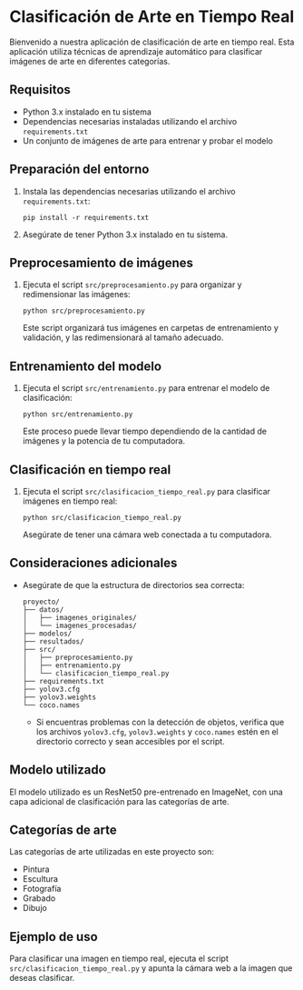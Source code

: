 # Clasificación de Arte en Tiempo Real

Bienvenido a nuestra aplicación de clasificación de arte en tiempo real. Esta aplicación utiliza técnicas de aprendizaje automático para clasificar imágenes de arte en diferentes categorías.

## Requisitos

* Python 3.x instalado en tu sistema
* Dependencias necesarias instaladas utilizando el archivo `requirements.txt`
* Un conjunto de imágenes de arte para entrenar y probar el modelo

## Preparación del entorno

1. Instala las dependencias necesarias utilizando el archivo `requirements.txt`:
   ```
   pip install -r requirements.txt
   ```

2. Asegúrate de tener Python 3.x instalado en tu sistema.

## Preprocesamiento de imágenes

1. Ejecuta el script `src/preprocesamiento.py` para organizar y redimensionar las imágenes:
   ```
   python src/preprocesamiento.py
   ```

   Este script organizará tus imágenes en carpetas de entrenamiento y validación, y las redimensionará al tamaño adecuado.

## Entrenamiento del modelo

1. Ejecuta el script `src/entrenamiento.py` para entrenar el modelo de clasificación:
   ```
   python src/entrenamiento.py
   ```

   Este proceso puede llevar tiempo dependiendo de la cantidad de imágenes y la potencia de tu computadora.

## Clasificación en tiempo real

1. Ejecuta el script `src/clasificacion_tiempo_real.py` para clasificar imágenes en tiempo real:
   ```
   python src/clasificacion_tiempo_real.py
   ```

   Asegúrate de tener una cámara web conectada a tu computadora.

## Consideraciones adicionales

* Asegúrate de que la estructura de directorios sea correcta:
  ```
  proyecto/
  ├── datos/
  │   ├── imagenes_originales/
  │   └── imagenes_procesadas/
  ├── modelos/
  ├── resultados/
  ├── src/
  │   ├── preprocesamiento.py
  │   ├── entrenamiento.py
  │   └── clasificacion_tiempo_real.py
  ├── requirements.txt
  ├── yolov3.cfg
  ├── yolov3.weights
  └── coco.names
  ```

  * Si encuentras problemas con la detección de objetos, verifica que los archivos `yolov3.cfg`, `yolov3.weights` y `coco.names` estén en el directorio correcto y sean accesibles por el script.

## Modelo utilizado

El modelo utilizado es un ResNet50 pre-entrenado en ImageNet, con una capa adicional de clasificación para las categorías de arte.

## Categorías de arte

Las categorías de arte utilizadas en este proyecto son:
+ Pintura
+ Escultura
+ Fotografía
+ Grabado
+ Dibujo

## Ejemplo de uso

Para clasificar una imagen en tiempo real, ejecuta el script `src/clasificacion_tiempo_real.py` y apunta la cámara web a la imagen que deseas clasificar.